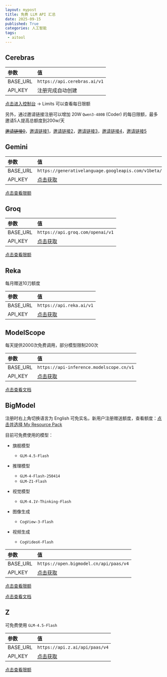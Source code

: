 ```yaml
---
layout: mypost
title: 免费 LLM API 汇总
date: 2025-09-15
published: True
categories: 人工智能
tags: 
 - aitool
---
```


## Cerebras

| 参数     | 值                           |
| :------- | :--------------------------- |
| BASE_URL | `https://api.cerebras.ai/v1` |
| API_KEY  | 注册完成自动创建             |

[点击进入控制台](https://cloud.cerebras.ai) → Limits 可以查看每日限额

另外，通过邀请链接注册可以增加 20W  `Qwen3-480B` (Coder) 的每日限额，最多邀请5人提高总额度到200w/天

~~[邀请链接0](https://cloud.cerebras.ai?referral_code=rydjkpvx)~~，[邀请链接1](https://cloud.cerebras.ai?referral_code=trjptc44)，[邀请链接2](https://cloud.cerebras.ai?referral_code=cdypjm99)，[邀请链接3](https://cloud.cerebras.ai?referral_code=he28n828)，[邀请链接4](https://cloud.cerebras.ai?referral_code=5j6dwhd3)，[邀请链接5](https://cloud.cerebras.ai?referral_code=xdyjvpw4)



## Gemini

| 参数     | 值                                                        |
| :------- | :-------------------------------------------------------- |
| BASE_URL | `https://generativelanguage.googleapis.com/v1beta/openai` |
| API_KEY  | [点击获取](https://aistudio.google.com/apikey)            |

[点击查看限额](https://ai.google.dev/gemini-api/docs/rate-limits#free)



## Groq

| 参数     | 值                                        |
| :------- | :---------------------------------------- |
| BASE_URL | `https://api.groq.com/openai/v1`          |
| API_KEY  | [点击获取](https://console.groq.com/keys) |

[点击查看限额](https://console.groq.com/docs/rate-limits)



## Reka

每月赠送10刀额度

| 参数     | 值                                           |
| :------- | :------------------------------------------- |
| BASE_URL | `https://api.reka.ai/v1`                     |
| API_KEY  | [点击获取](https://platform.reka.ai/apikeys) |



## ModelScope

每天提供2000次免费调用，部分模型限制200次

| 参数     | 值                                                     |
| :------- | :----------------------------------------------------- |
| BASE_URL | `https://api-inference.modelscope.cn/v1`               |
| API_KEY  | [点击获取](https://www.modelscope.cn/my/myaccesstoken) |

[点击查看文档](https://www.modelscope.cn/docs/model-service/API-Inference/intro)



## BigModel

注册时右上角切换语言为 English 可免实名，新用户注册赠送额度，查看额度：[点击并选择 My Resource Pack](https://bigmodel.cn/finance-center/resource-package/package-mgmt)

目前可免费使用的模型：

- 旗舰模型
  - `GLM-4.5-Flash`

- 推理模型
  - `GLM-4-Flash-250414`
  - `GLM-Z1-Flash`
- 视觉模型
  - `GLM-4.1V-Thinking-Flash`
- 图像生成
  - `CogView-3-Flash`
- 视频生成
  - `CogVideoX-Flash`

| 参数     | 值                                                 |
| :------- | :------------------------------------------------- |
| BASE_URL | `https://open.bigmodel.cn/api/paas/v4`             |
| API_KEY  | [点击获取](https://bigmodel.cn/usercenter/apikeys) |

[点击查看限额](https://bigmodel.cn/usercenter/rate-limits)

[点击查看文档](https://docs.bigmodel.cn/api-reference/%E6%A8%A1%E5%9E%8B-api/%E5%AF%B9%E8%AF%9D%E8%A1%A5%E5%85%A8)



## Z

可免费使用 `GLM-4.5-Flash`

| 参数     | 值                                                 |
| :------- | :------------------------------------------------- |
| BASE_URL | `https://api.z.ai/api/paas/v4`                     |
| API_KEY  | [点击获取](https://z.ai/manage-apikey/apikey-list) |

[点击查看限额](https://z.ai/manage-apikey/rate-limits)